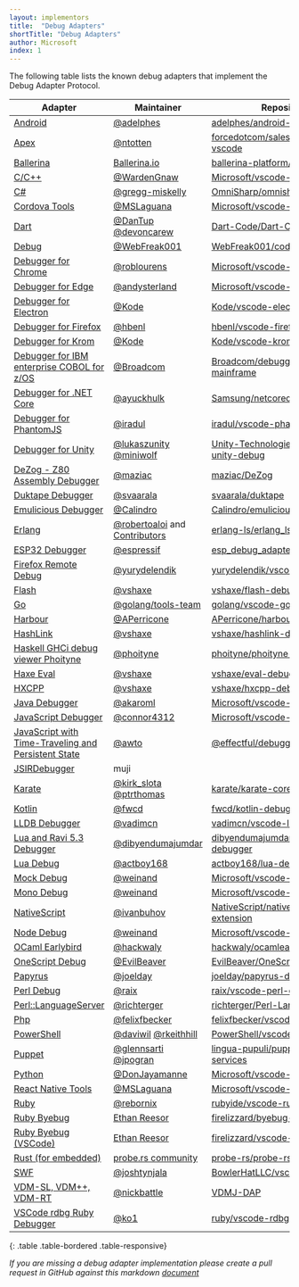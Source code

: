 ```yaml
---
layout: implementors
title:  "Debug Adapters"
shortTitle: "Debug Adapters"
author: Microsoft
index: 1
---
```


The following table lists the known debug adapters that implement the Debug Adapter Protocol.

| Adapter | Maintainer | Repository |
|---------|------------|------------|
[Android](https://marketplace.visualstudio.com/items?itemName=adelphes.android-dev-ext)|[@adelphes](https://github.com/adelphes)| [adelphes/android-dev-ext](https://github.com/adelphes/android-dev-ext)
[Apex](https://marketplace.visualstudio.com/items?itemName=salesforce.salesforcedx-vscode-apex-debugger)|[@ntotten](https://github.com/ntotten)|[forcedotcom/salesforcedx-vscode](https://github.com/forcedotcom/salesforcedx-vscode)
[Ballerina](https://marketplace.visualstudio.com/items?itemName=wso2.ballerina)|[Ballerina.io](https://ballerina.io/)|[ballerina-platform/ballerina-lang](https://github.com/ballerina-platform/ballerina-lang/) |
[C/C++](https://marketplace.visualstudio.com/items?itemName=ms-vscode.cpptools)|[@WardenGnaw](https://github.com/WardenGnaw)|[Microsoft/vscode-cpptools](https://github.com/Microsoft/vscode-cpptools)
[C#](https://marketplace.visualstudio.com/items?itemName=ms-vscode.csharp)|[@gregg-miskelly](https://github.com/gregg-miskelly)|[OmniSharp/omnisharp-vscode](https://github.com/OmniSharp/omnisharp-vscode)
[Cordova Tools](https://marketplace.visualstudio.com/items?itemName=vsmobile.cordova-tools)|[@MSLaguana](https://github.com/MSLaguana)|[Microsoft/vscode-cordova](https://github.com/Microsoft/vscode-cordova)
[Dart](https://marketplace.visualstudio.com/items?itemName=Dart-Code.dart-code)|[@DanTup](https://github.com/DanTup) [@devoncarew](https://github.com/devoncarew)|[Dart-Code/Dart-Code](https://github.com/Dart-Code/Dart-Code)
[Debug](https://marketplace.visualstudio.com/items?itemName=webfreak.debug)|[@WebFreak001](https://github.com/WebFreak001)|[WebFreak001/code-debug](https://github.com/WebFreak001/code-debug)
[Debugger for Chrome](https://marketplace.visualstudio.com/items?itemName=msjsdiag.debugger-for-chrome)|[@roblourens](https://github.com/roblourens)|[Microsoft/vscode-chrome-debug](https://github.com/microsoft/vscode-chrome-debug)
[Debugger for Edge](https://marketplace.visualstudio.com/items?itemName=msjsdiag.debugger-for-edge)|[@andysterland](https://github.com/andysterland)|[Microsoft/vscode-edge-debug2](https://github.com/Microsoft/vscode-edge-debug2)
[Debugger for Electron](https://marketplace.visualstudio.com/items?itemName=kodetech.electron-debug)|[@Kode](https://github.com/Kode)|[Kode/vscode-electron-debug](https://github.com/Kode/vscode-electron-debug)
[Debugger for Firefox](https://marketplace.visualstudio.com/items?itemName=hbenl.vscode-firefox-debug)|[@hbenl](https://github.com/hbenl)|[hbenl/vscode-firefox-debug](https://github.com/hbenl/vscode-firefox-debug)
[Debugger for Krom](https://marketplace.visualstudio.com/items?itemName=kodetech.krom-debug)|[@Kode](https://github.com/Kode)|[Kode/vscode-krom-debug](https://github.com/Kode/vscode-krom-debug)
[Debugger for IBM enterprise COBOL for z/OS](https://marketplace.visualstudio.com/items?itemName=broadcomMFD.debugger-for-mainframe)|[@Broadcom](https://www.broadcom.com)|[Broadcom/debugger-for-mainframe](https://github.com/BroadcomMFD/debugger-for-mainframe)
[Debugger for .NET Core](https://github.com/Samsung/netcoredbg)|[@ayuckhulk](https://github.com/ayuckhulk)|[Samsung/netcoredbg](https://github.com/Samsung/netcoredbg)
[Debugger for PhantomJS](https://marketplace.visualstudio.com/items?itemName=iradul.debugger-for-phantomjs)|[@iradul](https://github.com/iradul)|[iradul/vscode-phantomjs-debug](https://github.com/iradul/vscode-phantomjs-debug)
[Debugger for Unity](https://marketplace.visualstudio.com/items?itemName=Unity.unity-debug)|[@lukaszunity](https://github.com/lukaszunity) [@miniwolf](https://github.com/miniwolf)|[Unity-Technologies/vscode-unity-debug](https://github.com/Unity-Technologies/vscode-unity-debug)
[DeZog - Z80 Assembly Debugger](https://marketplace.visualstudio.com/items?itemName=maziac.dezog)|[@maziac](https://github.com/maziac)|[maziac/DeZog](https://github.com/maziac/dezog)
[Duktape Debugger](https://marketplace.visualstudio.com/items?itemName=HaroldBrenes.duk-debug)|[@svaarala](https://github.com/svaarala)|[svaarala/duktape](https://github.com/svaarala/duktape)
[Emulicious Debugger](https://marketplace.visualstudio.com/items?itemName=emulicious.emulicious-debugger)|[@Calindro](https://github.com/Calindro)|[Calindro/emulicious-debugger](https://github.com/Calindro/emulicious-debugger)
[Erlang](https://marketplace.visualstudio.com/items?itemName=erlang-ls.erlang-ls)|[@robertoaloi](https://github.com/robertoaloi) and [Contributors](https://github.com/erlang-ls/erlang_ls/graphs/contributors)|[erlang-ls/erlang_ls](https://github.com/erlang-ls/erlang_ls)
[ESP32 Debugger](https://github.com/espressif/esp-debug-adapter)|[@espressif](https://github.com/espressif)|[esp_debug_adapter](https://github.com/espressif/esp-debug-adapter)
[Firefox Remote Debug](https://marketplace.visualstudio.com/items?itemName=yurydelendik.firefox-debug)|[@yurydelendik](https://github.com/yurydelendik)|[yurydelendik/vscode-ff-debug](https://github.com/yurydelendik/vscode-ff-debug)
[Flash](https://marketplace.visualstudio.com/items?itemName=vshaxe.haxe-debug)|[@vshaxe](https://github.com/vshaxe/)|[vshaxe/flash-debugger](https://github.com/vshaxe/flash-debugger)
[Go](https://marketplace.visualstudio.com/items?itemName=golang.Go)|[@golang/tools-team](https://github.com/orgs/golang/teams/tools-team)|[golang/vscode-go](https://github.com/golang/vscode-go)
[Harbour](https://marketplace.visualstudio.com/items?itemName=aperricone.harbour)|[@APerricone](https://github.com/APerricone)|[APerricone/harbourCodeExtension](https://github.com/APerricone/harbourCodeExtension)
[HashLink](https://marketplace.visualstudio.com/items?itemName=HaxeFoundation.haxe-hl)|[@vshaxe](https://github.com/vshaxe/)|[vshaxe/hashlink-debugger](https://github.com/vshaxe/hashlink-debugger)
[Haskell GHCi debug viewer Phoityne](https://marketplace.visualstudio.com/items?itemName=phoityne.phoityne-vscode)|[@phoityne](https://github.com/phoityne)|[phoityne/phoityne-vscode](https://github.com/phoityne/phoityne-vscode)
[Haxe Eval](https://marketplace.visualstudio.com/items?itemName=nadako.vshaxe)|[@vshaxe](https://github.com/vshaxe/)|[vshaxe/eval-debugger](https://github.com/vshaxe/eval-debugger)
[HXCPP](https://marketplace.visualstudio.com/items?itemName=vshaxe.hxcpp-debugger)|[@vshaxe](https://github.com/vshaxe/)|[vshaxe/hxcpp-debugger](https://github.com/vshaxe/hxcpp-debugger)
[Java Debugger](https://marketplace.visualstudio.com/items?itemName=vscjava.vscode-java-debug)|[@akaroml](https://github.com/akaroml)|[Microsoft/vscode-java-debug](https://github.com/Microsoft/vscode-java-debug)
[JavaScript Debugger](https://marketplace.visualstudio.com/items?itemName=ms-vscode.js-debug)|[@connor4312](https://github.com/connor4312)|[Microsoft/vscode-js-debug](https://github.com/microsoft/vscode-js-debug)
[JavaScript with Time-Traveling and Persistent State](https://marketplace.visualstudio.com/items?itemName=effectful.debugger)|[@awto](https://github.com/awto)|[@effectful/debugger](https://github.com/awto/effectfuljs/tree/master/packages/vscode-debugger)
[JSIRDebugger](https://marketplace.visualstudio.com/items?itemName=muji.jsirdebugger)|muji
[Karate](https://marketplace.visualstudio.com/items?itemName=kirkslota.karate-runner)|[@kirk_slota](https://twitter.com/kirk_slota) [@ptrthomas](https://twitter.com/ptrthomas)|[karate/karate-core](https://github.com/intuit/karate/tree/develop/karate-core/src/main/java/com/intuit/karate/debug)
[Kotlin](https://marketplace.visualstudio.com/items?itemName=fwcd.kotlin)|[@fwcd](https://github.com/fwcd)|[fwcd/kotlin-debug-adapter](https://github.com/fwcd/kotlin-debug-adapter)
[LLDB Debugger](https://marketplace.visualstudio.com/items?itemName=vadimcn.vscode-lldb)|[@vadimcn](https://github.com/vadimcn)|[vadimcn/vscode-lldb](https://github.com/vadimcn/vscode-lldb)
[Lua and Ravi 5.3 Debugger](https://marketplace.visualstudio.com/items?itemName=ravilang.ravi-debug)|[@dibyendumajumdar](https://github.com/dibyendumajumdar)|[dibyendumajumdar/ravi-vscode-debugger](https://github.com/dibyendumajumdar/ravi-vscode-debugger)
[Lua Debug](https://marketplace.visualstudio.com/items?itemName=actboy168.lua-debug)|[@actboy168](https://github.com/actboy168)|[actboy168/lua-debug](https://github.com/actboy168/lua-debug)
[Mock Debug](https://marketplace.visualstudio.com/items?itemName=andreweinand.mock-debug)|[@weinand](https://github.com/weinand)|[Microsoft/vscode-mock-debug](https://github.com/Microsoft/vscode-mock-debug)
[Mono Debug](https://marketplace.visualstudio.com/items?itemName=ms-vscode.mono-debug)|[@weinand](https://github.com/weinand)|[Microsoft/vscode-mono-debug](https://github.com/Microsoft/vscode-mono-debug)
[NativeScript](https://marketplace.visualstudio.com/items?itemName=Telerik.nativescript)|[@ivanbuhov](https://github.com/ivanbuhov)|[NativeScript/nativescript-vscode-extension](https://github.com/NativeScript/nativescript-vscode-extension/)
[Node Debug](https://github.com/Microsoft/vscode-node-debug)|[@weinand](https://github.com/weinand)|[Microsoft/vscode-node-debug](https://github.com/Microsoft/vscode-node-debug)
[OCaml Earlybird](https://marketplace.visualstudio.com/items?itemName=hackwaly.ocamlearlybird)|[@hackwaly](https://github.com/hackwaly)|[hackwaly/ocamlearlybird](https://github.com/hackwaly/ocamlearlybird)
[OneScript Debug](https://marketplace.visualstudio.com/items?itemName=EvilBeaver.oscript-debug)|[@EvilBeaver](https://github.com/EvilBeaver)|[EvilBeaver/OneScript](https://github.com/EvilBeaver/OneScript)
[Papyrus](https://marketplace.visualstudio.com/items?itemName=joelday.papyrus-lang-vscode)|[@joelday](https://github.com/joelday)|[joelday/papyrus-debug-server](https://github.com/joelday/papyrus-debug-server)
[Perl Debug](https://marketplace.visualstudio.com/items?itemName=mortenhenriksen.perl-debug)|[@raix](https://github.com/raix)|[raix/vscode-perl-debug](https://github.com/raix/vscode-perl-debug)
[Perl::LanguageServer](https://marketplace.visualstudio.com/items?itemName=richterger.perl)|[@richterger](https://github.com/richterger)|[richterger/Perl-LanguageServer](https://github.com/richterger/Perl-LanguageServer)
[Php](https://marketplace.visualstudio.com/items?itemName=felixfbecker.php-debug)|[@felixfbecker](https://github.com/felixfbecker)|[felixfbecker/vscode-php-debug](https://github.com/felixfbecker/vscode-php-debug)
[PowerShell](https://marketplace.visualstudio.com/items?itemName=ms-vscode.PowerShell)|[@daviwil](https://github.com/daviwil) [@rkeithhill](https://github.com/rkeithhill)|[PowerShell/vscode-powershell](https://github.com/PowerShell/vscode-powershell)
[Puppet](https://marketplace.visualstudio.com/items?itemName=jpogran.puppet-vscode)|[@glennsarti](https://github.com/glennsarti) [@jpogran](https://github.com/jpogran)|[lingua-pupuli/puppet-editor-services](https://github.com/lingua-pupuli/puppet-editor-services)
[Python](https://marketplace.visualstudio.com/items?itemName=ms-python.python)|[@DonJayamanne](https://github.com/DonJayamanne)|[Microsoft/vscode-python](https://github.com/Microsoft/vscode-python)
[React Native Tools](https://marketplace.visualstudio.com/items?itemName=vsmobile.vscode-react-native)|[@MSLaguana](https://github.com/MSLaguana)|[Microsoft/vscode-react-native](https://github.com/Microsoft/vscode-react-native/issues)
[Ruby](https://marketplace.visualstudio.com/items?itemName=rebornix.Ruby)|[@rebornix](https://github.com/rebornix)|[rubyide/vscode-ruby](https://github.com/rubyide/vscode-ruby)
[Ruby Byebug](https://rubygems.org/gems/byebug-dap)|[Ethan Reesor](https://gitlab.com/firelizzard)|[firelizzard/byebug-dap](https://gitlab.com/firelizzard/byebug-dap)
[Ruby Byebug (VSCode)](https://marketplace.visualstudio.com/items?itemName=ethan-reesor.vscode-byebug)|[Ethan Reesor](https://gitlab.com/firelizzard)|[firelizzard/vscode-byebug](https://gitlab.com/firelizzard/vscode-byebug)
[Rust (for embedded)](https://github.com/probe-rs/vscode)|[probe.rs community](https://github.com/probe-rs)|[probe-rs/probe-rs](https://github.com/probe-rs/probe-rs)
[SWF](https://marketplace.visualstudio.com/items?itemName=bowlerhatllc.vscode-nextgenas)|[@joshtynjala](https://github.com/joshtynjala)|[BowlerHatLLC/vscode-nextgenas](https://github.com/BowlerHatLLC/vscode-nextgenas)
[VDM-SL, VDM++, VDM-RT](https://github.com/nickbattle/vdmj/tree/master/LSP)|[@nickbattle](https://github.com/nickbattle)|[VDMJ-DAP](https://github.com/nickbattle/vdmj/tree/master/lsp)
[VSCode rdbg Ruby Debugger](https://marketplace.visualstudio.com/items?itemName=KoichiSasada.vscode-rdbg)|[@ko1](https://github.com/ko1)|[ruby/vscode-rdbg](https://github.com/ruby/vscode-rdbg)
{: .table .table-bordered .table-responsive}

*If you are missing a debug adapter implementation please create a pull request in GitHub against this markdown [document](https://github.com/Microsoft/debug-adapter-protocol/blob/gh-pages/_implementors/adapters.md)*
